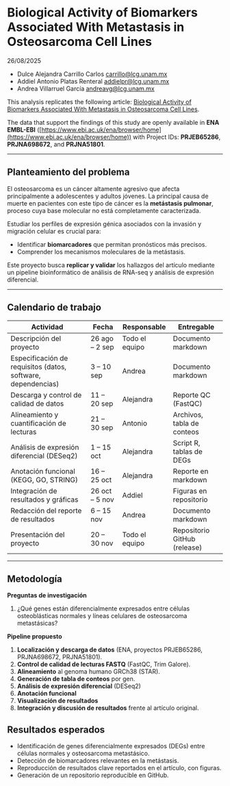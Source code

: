 # Biological Activity of Biomarkers Associated With Metastasis in Osteosarcoma Cell Lines

26/08/2025

* Dulce Alejandra Carrillo Carlos [carrillo@lcg.unam.mx](mailto:carrillo@lcg.unam.mx)
* Addiel Antonio Platas Renteral [addielpr@lcg.unam.mx](mailto:addielpr@lcg.unam.mx)
* Andrea Villarruel García [andreavg@lcg.unam.mx](mailto:andreavg@lcg.unam.mx)

This analysis replicates the following article: [Biological Activity of Biomarkers Associated With Metastasis in Osteosarcoma Cell Lines](https://doi.org/10.1002/cam4.70391).

The data that support the findings of this study are openly available in **ENA EMBL-­EBI** ([https://www.ebi.ac.uk/ena/browser/home](https://www.ebi.ac.uk/ena/browser/home)) with Project IDs: **PRJEB65286**, **PRJNA698672**, and **PRJNA51801**.

---

## Planteamiento del problema

El osteosarcoma es un cáncer altamente agresivo que afecta principalmente a adolescentes y adultos jóvenes. La principal causa de muerte en pacientes con este tipo de cáncer es la **metástasis pulmonar**, proceso cuya base molecular no está completamente caracterizada.

Estudiar los perfiles de expresión génica asociados con la invasión y migración celular es crucial para:

* Identificar **biomarcadores** que permitan pronósticos más precisos.
* Comprender los mecanismos moleculares de la metástasis.

Este proyecto busca **replicar y validar** los hallazgos del artículo mediante un pipeline bioinformático de análisis de RNA-seq y análisis de expresión diferencial.

---

## Calendario de trabajo

| Actividad                                                                | Fecha          | Responsable    | Entregable                     |
| ------------------------------------------------------------------------ | -------------- | -------------- | ------------------------------ |
| Descripción del proyecto                                                 | 26 ago – 2 sep | Todo el equipo | Documento markdown             |
| Especificación de requisitos (datos, software, dependencias)             | 3 – 10 sep     | Andrea         | Documento markdown             |
| Descarga y control de calidad de datos                                   | 11 – 20 sep    | Alejandra      | Reporte QC (FastQC)            |
| Alineamiento y cuantificación de lecturas                                | 21 – 30 sep    | Antonio        | Archivos, tabla de conteos     |
| Análisis de expresión diferencial (DESeq2)                               | 1 – 15 oct     | Alejandra      | Script R, tablas de DEGs       |
| Anotación funcional (KEGG, GO, STRING)                                   | 16 – 25 oct    | Alejandra      | Reporte en markdown            |
| Integración de resultados y gráficas                                     | 26 oct – 5 nov | Addiel         | Figuras en repositorio         |
| Redacción del reporte de resultados                                      | 6 – 15 nov     | Andrea         | Documento markdown             |
| Presentación del proyecto                                                | 20 – 30 nov    | Todo el equipo | Repositorio GitHub (release)   |

---

## Metodología

**Preguntas de investigación**

1. ¿Qué genes están diferencialmente expresados entre células osteoblásticas normales y líneas celulares de osteosarcoma metastásicas?

**Pipeline propuesto**

1. **Localización y descarga de datos** (ENA, proyectos PRJEB65286, PRJNA698672, PRJNA51801).
2. **Control de calidad de lecturas FASTQ** (FastQC, Trim Galore).
3. **Alineamiento** al genoma humano GRCh38 (STAR).
4. **Generación de tabla de conteos** por gen.
5. **Análisis de expresión diferencial** (DESeq2)
6. **Anotación funcional** 
7. **Visualización de resultados**
8. **Integración y discusión de resultados** frente al artículo original.

## Resultados esperados

* Identificación de genes diferencialmente expresados (DEGs) entre células normales y osteosarcoma metastásico.
* Detección de biomarcadores relevantes en la metástasis. 
* Reproducción de resultados clave reportados en el artículo, con figuras. 
* Generación de un repositorio reproducible en GitHub. 

